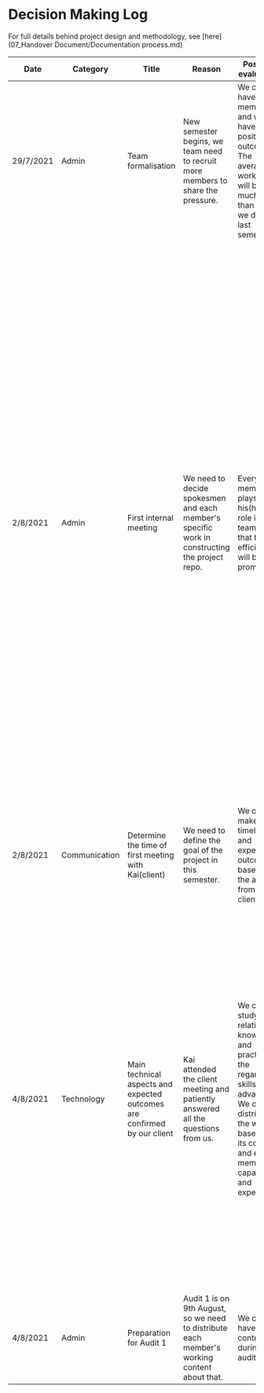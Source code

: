 # Decision Making Log

For full details behind project design and methodology, see [here](07_Handover Document/Documentation process.md)

|       **Date**        |**Category** |       **Title**                                                  |                    **Reason**                                |                               **Positive evaluation**               |      **Negative evaluation**    |          **Final decision**      |
|       ----            |-----        |        ----------                                           |                    --------                                |                               ------                              |       ------                  |         ----------        |
|       29/7/2021       |Admin        |Team formalisation                                            |New semester begins, we team need to recruit more members to share the pressure.|     We can have new members and we will have more positive outcomes. The average workload will be much less than what we did in last semester| We may need to spend some time getting familiar with each other |All team members: Jiawei Fan, Yuliang Ma, Yuchen Wang, Xiaoxiang Kong, Cilla, Tao Qu, Jiaye Li|                                  
|       2/8/2021        |Admin        |First internal meeting                                        |We need to decide spokesmen and each member's specific work in constructing the project repo.| Every member plays his(her) role in our team, so that the efficiency will be promoted|  We may need to pay attention to work handover among different members in the future| <br/>Spokesmen: Yuliang Ma, Cilla</br> <br/>Jiawei Fan:Meeting minutes, project milestones, scheduling and deliverables for the semester.</br><br/>Yuliang Ma: create a Statement of Work (SoW), articulate client’s vision and objectives.</br><br/>Yuchen Wang: project milestones, scheduling and deliverables for the semester.</br><br/>Cilla:technical and other constraints, risk management.</br><br/>Xiaoxiang Kong:Decision making, answer Project Client Map.</br><br/>Tao Qu: worklog,  identification of resources, risks, potential costs and who will bear them.</br><br/>Jiaye Li: Write team charter.</br>| 
|       2/8/2021        |Communication|Determine the time of first meeting with Kai(client)          |We need to define the goal of the project in this semester.| We can make our timeline and expected outcome based on the answer from our client.| Our client may need to spend some time although he is very busy with his company.| Yuliang Ma sent an invitation and Kai agreed that he would attent the meeting at 15:45 4/8/2021.|
|       4/8/2021        |Technology   |Main technical aspects and expected outcomes are confirmed by our client        | Kai attended the client meeting and patiently answered all the questions from us.|  We can study relative knowledge and practice the regarding skills in advance. We can distribute the work based on its content and each member's capacity and experience | The expectation and guidance given by the client may still be general. Hence we team still need to decide the technical route. The final outcome may be a bit different from the client's expectation.| This semester, we need to extract the demographic, psychographic and behavioural information from the story-board format video uploaded by the user. To achieve this, we need to focus on NLP firstly(AWS was recommended by the client), then we need to consider using computer vision to get other information. The bonus options are activity identification and database. We can attempt to design these parts if our NLP and CV model is good enough.
|       4/8/2021        |Admin        |Preparation for Audit 1                                      |Audit 1 is on 9th August, so we need to distribute each member's working content about that.| We can have fuller content during the audit.| It may take extra time for each member to prepare it. | Every member was arranged to complete corresponding work before 6th August. The ppt will be completed by 8th August.|


